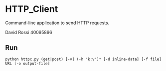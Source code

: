 # HTTP_Client

Command-line application to send HTTP requests.

David Rossi 40095896

**Run**
---
`python httpc.py (get|post) [-v] (-h "k:v")* [-d inline-data] [-f file] URL [-o output-file]`
